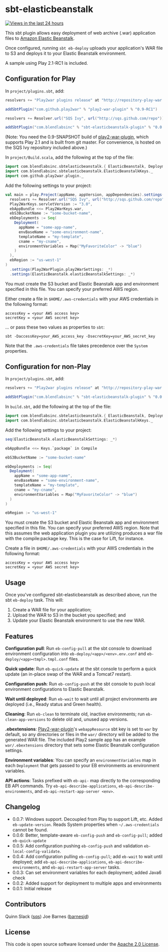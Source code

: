 sbt-elasticbeanstalk
====================

[![Views in the last 24 hours](https://sourcegraph.com/api/repos/github.com/sqs/sbt-elasticbeanstalk/counters/views-24h.png)](https://sourcegraph.com/github.com/sqs/sbt-elasticbeanstalk)

This sbt plugin allows easy deployment of web archive (.war) application files  to [Amazon Elastic Beanstalk][awseb].

Once configured, running `sbt eb-deploy` uploads your application's WAR file to S3 and deploys it to your Elastic Beanstalk environment.

A sample using Play 2.1-RC1 is included.


Configuration for Play
-------------

In `project/plugins.sbt`, add:

```scala
resolvers += "Play2war plugins release" at "http://repository-play-war.forge.cloudbees.com/release/"

addSbtPlugin("com.github.play2war" % "play2-war-plugin" % "0.9-RC1")

resolvers += Resolver.url("SQS Ivy", url("http://sqs.github.com/repo"))(Resolver.ivyStylePatterns)

addSbtPlugin("com.blendlabsinc" % "sbt-elasticbeanstalk-plugin" % "0.0.6-SNAPSHOT")
```

(Note: You need the 0.9-SNAPSHOT build of [play2-war-plugin][play2war], which supports Play 2.1 and is built from git master. For convenience, is hosted on the SQS Ivy repository included above.)

In `project/Build.scala`, add the following at the top of the file:

```scala
import com.blendlabsinc.sbtelasticbeanstalk.{ ElasticBeanstalk, Deployment }
import com.blendlabsinc.sbtelasticbeanstalk.ElasticBeanstalkKeys._
import com.github.play2war.plugin._
```

Add the following settings to your project:

```scala
val main = play.Project(appName, appVersion, appDependencies).settings(
  resolvers += Resolver.url("SQS Ivy", url("http://sqs.github.com/repo"))(Resolver.ivyStylePatterns),
  Play2WarKeys.servletVersion := "3.0",
  ebAppBundle <<= Play2WarKeys.war,
  ebS3BucketName := "some-bucket-name",
  ebDeployments := Seq(
    Deployment(
      appName = "some-app-name",
      envBaseName = "some-environment-name",
      templateName = "my-template",
      cname = "my-cname",
      environmentVariables = Map("MyFavoriteColor" -> "blue")
    )
  ),
  ebRegion := "us-west-1"
)
  .settings(Play2WarPlugin.play2WarSettings: _*)
  .settings(ElasticBeanstalk.elasticBeanstalkSettings: _*)
```

You must create the S3 bucket and Elastic Beanstalk app and environment specified in this file. You can specify your preferred AWS region.

Either create a file in `$HOME/.aws-credentials` with your AWS credentials in the following format:

```
accessKey = <your AWS access key>
secretKey = <your AWS secret key>
```

... or pass these two values as properties to `sbt`:

```
sbt -DaccessKey=your_AWS_access_key -DsecretKey=your_AWS_secret_key
```

Note that the `.aws-credentials` file takes precedence over the `System` properties.

Configuration for non-Play
-------------

In `project/plugins.sbt`, add:

```scala
resolvers += "Play2war plugins release" at "http://repository-play-war.forge.cloudbees.com/release/"

addSbtPlugin("com.blendlabsinc" % "sbt-elasticbeanstalk-plugin" % "0.0.6-SNAPSHOT")
```

In `build.sbt`, add the following at the top of the file:

```scala
import com.blendlabsinc.sbtelasticbeanstalk.{ ElasticBeanstalk, Deployment }
import com.blendlabsinc.sbtelasticbeanstalk.ElasticBeanstalkKeys._
```

Add the following settings to your project:

```scala
seq(ElasticBeanstalk.elasticBeanstalkSettings: _*)

ebAppBundle <<= Keys.`package` in Compile

ebS3BucketName := "some-bucket-name"

ebDeployments := Seq(
  Deployment(
    appName = "some-app-name",
    envBaseName = "some-environment-name",
    templateName = "my-template",
    cname = "my-cname",
    environmentVariables = Map("MyFavoriteColor" -> "blue")
  )
)

ebRegion := "us-west-1"
```

You must create the S3 bucket and Elastic Beanstalk app and environment specified in this file. You can specify your preferred AWS region.  Note that this assumes the web application plugin you are utilizing produces a war file with the compile:package key.  This is the case for Lift, for instance.  

Create a file in `$HOME/.aws-credentials` with your AWS credentials in the following format:

```
accessKey = <your AWS access key>
secretKey = <your AWS secret key>
```

Usage
-----

Once you've configured sbt-elasticbeanstalk as described above, run the sbt `eb-deploy` task. This will:

1. Create a WAR file for your application;
2. Upload the WAR to S3 in the bucket you specified; and
3. Update your Elastic Beanstalk environment to use the new WAR.


Features
--------

**Configuration pull**: Run `eb-config-pull` at the sbt console to download environment configuration into `eb-deploy/<app>/<env>.env.conf` and `eb-deploy/<app><tmpl>.tmpl.conf` files.

**Quick update**: Run `eb-quick-update` at the sbt console to perform a quick update (an in-place swap of the WAR and a Tomcat7 restart).

**Configuration push**: Run `eb-config-push` at the sbt console to push local environment configurations to Elastic Beanstalk.

**Wait until deployed**: Run `eb-wait` to wait until all project environments are deployed (i.e., Ready status and Green health).

**Cleaning**: Run `eb-clean` to terminate old, inactive environments; run `eb-clean-app-versions` to delete old and, unused app versions.

**.ebextensions**: [Play2-war-plugin][play2war]'s `webappResource` sbt key is set to `war` by default, so any directories or files in the `war/` directory will be added to the generated WAR file. The included Play2 sample app has an example `war/.ebextensions` directory that sets some Elastic Beanstalk configuration settings.

**Environment variables**: You can specify an `environmentVariables` map in each `Deployment` that gets passed to your EB environments as environment variables.

**API actions**: Tasks prefixed with `eb-api-` map directly to the corresponding EB API commands. Try `eb-api-describe-applications`, `eb-api-describe-environments`, and `eb-api-restart-app-server <env>`.


Changelog
---------

* 0.0.7: Windows support. Decoupled from Play to support Lift, etc. Added `eb-update-version`. Reads System properties when `~/.aws-credentials` cannot be found.
* 0.0.6: Better, template-aware `eb-config-push` and `eb-config-pull`; added `eb-quick-update`
* 0.0.5: Add configuration pushing `eb-config-push` and validation `eb-local-config-validate`.
* 0.0.4: Add configuration pulling `eb-config-pull`; add `eb-wait` to wait until deployed; add `eb-api-describe-applications`, `eb-api-describe-environments`, and `eb-api-restart-app-server` tasks.
* 0.0.3: Can set environment variables for each deployment; added Java6 check
* 0.0.2: Added support for deployment to multiple apps and environments
* 0.0.1: Initial release

Contributors
------------
Quinn Slack ([sqs])
Joe Barnes ([barnesjd])


License
-------

This code is open source software licensed under the [Apache 2.0 License][apache2].

[apache2]: http://www.apache.org/licenses/LICENSE-2.0.html
[awseb]: http://aws.amazon.com/elasticbeanstalk/
[play2war]: https://github.com/dlecan/play2-war-plugin

[sqs]: https://github.com/sqs
[barnesjd]: https://github.com/barnesjd